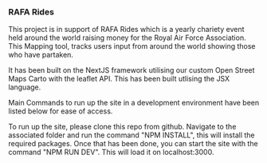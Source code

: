 ### RAFA Rides

This project is in support of RAFA Rides which is a yearly chariety event held around the world raising money for the Royal Air Force Association. This Mapping tool, tracks users input from around the world showing those who have partaken.

It has been built on the NextJS framework utilising our custom Open Street Maps Carto with the leaflet API. This has been built utlising the JSX language.

Main Commands to run up the site in a development environment have been listed below for ease of access.

To run up the site, please clone this repo from github. Navigate to the associated folder and run the command "NPM INSTALL", this will install the required packages. Once that has been done, you can start the site with the command "NPM RUN DEV". This will load it on localhost:3000.
